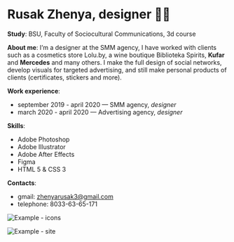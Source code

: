 # Rusak Zhenya, designer 	:woman_technologist:

**Study**: BSU, Faculty of Sociocultural Communications, 3d course

**About me**: I’m a designer at the SMM agency, I have worked with clients such as a cosmetics store Lolu.by, a wine boutique Biblioteka Spirits, **Kufar** and **Mercedes** and many others. I make the full design of social networks, develop visuals for targeted advertising, and still make personal products of clients (certificates, stickers and more).

**Work experience**: 
  * september 2019 - april 2020 — SMM agency, *designer*
  * march 2020 - april 2020 — Advertising agency, *designer*
            
**Skills**: 
 * Adobe Photoshop
 * Adobe Illustrator
 * Adobe After Effects
 * Figma
 * HTML 5 & CSS 3
 
 **Contacts**: 
  * gmail: zhenyarusak3@gmail.com
  * telephone: 8033-63-65-171
  
 
![Example - icons](/biblioteka_icons.png)

![Example - site](/biblioteka_icons.png)
